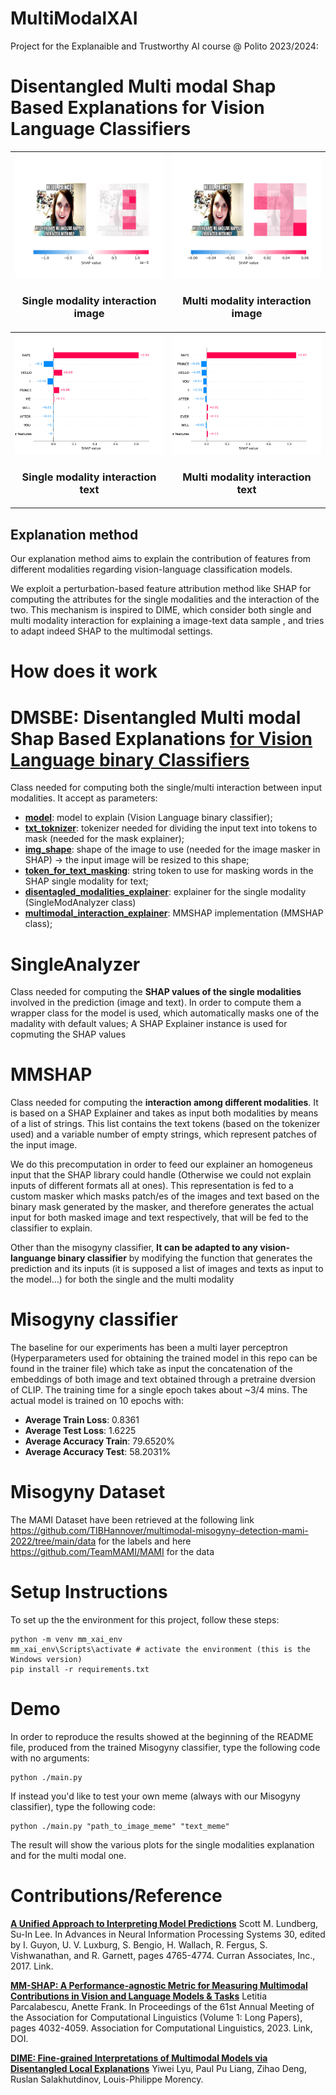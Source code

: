 # MultiModalXAI
Project for the Explanaible and Trustworthy AI course @ Polito 2023/2024:

# Disentangled Multi modal Shap Based Explanations for Vision Language Classifiers


| ![Alt text](./images/single_mode_img.png) <br> <h3 style="text-align:center;">Single modality interaction image</h3> | ![Alt text](./images/multi_mode_img.png) <br> <h3 style="text-align:center;">Multi modality interaction image</h3> |
|-------------------------------------------|-------------------------------------------|
| ![Alt text](./images/single_mode_txt.png) <br> <h3 style="text-align:center;">Single modality interaction text</h3> | ![Alt text](./images/multi_mode_txt.png) <br> <h3 style="text-align:center;">Multi modality interaction text</h3> |

## Explanation method

Our explanation method aims to explain the contribution of features from different modalities regarding vision-language classification models.<br>

We exploit a perturbation-based feature attribution method like SHAP for computing the attributes for the single modalities and the interaction of the two. This mechanism is inspired to DIME, which consider both single and multi modality interaction for explaining a image-text data sample , and tries to adapt indeed SHAP to the multimodal settings.<br>

# How does it work

# DMSBE: Disentangled Multi modal Shap Based Explanations <u>for Vision Language binary Classifiers</u>
Class needed for computing both the single/multi interaction  between input modalities. It accept as parameters:
- <u>**model**</u>: model to explain (Vision Language binary classifier);
- <u>**txt_toknizer**</u>: tokenizer needed for dividing the input text into tokens to mask (needed for the mask explainer);
- <u>**img_shape**</u>: shape of the image to use (needed for the image masker in SHAP) -> the input image will be resized to this shape;
- <u>**token_for_text_masking**</u>: string token to use for masking words in the SHAP single modality for text;
- <u>**disentagled_modalities_explainer**</u>: explainer for the single modality (SingleModAnalyzer class)
- <u>**multimodal_interaction_explainer**</u>: MMSHAP implementation (MMSHAP class);

# SingleAnalyzer
Class needed for computing the **SHAP values of the single modalities** involved in the prediction (image and text). 
In order to compute them a wrapper class for the model is used, which automatically masks one of the madality with default values;
A SHAP Explainer instance is used for copmuting the SHAP values


# MMSHAP
Class needed for computing the **interaction among different modalities**. It is based on a SHAP Explainer and takes as input both modalities by means of a list of strings. This list contains the text tokens (based on the tokenizer used) and a variable number of empty strings, which represent patches of the input image. 

We do this precomputation in order to feed our explainer an homogeneus input that the SHAP library could handle (Otherwise we could not explain inputs of different formats all at ones). 
This representation is fed to a custom masker which masks patch/es of the images and text based on the binary mask generated by the masker, and therefore generates the actual input for both masked image and text respectively, that will be fed to the classifier to explain.

Other than the misogyny classifier, **It can be adapted to any vision-languange binary classifier** by modifying the function that generates the prediction and its inputs (it is supposed a list of images and texts as input to the model...) for both the single and the multi modality

# Misogyny classifier
The baseline for our experiments has been a multi layer perceptron (Hyperparameters used for obtaining the trained model in this repo can be found in the trainer file) which take as input the concatenation of the embeddings of both image and text obtained through a pretraine dversion of CLIP. The training time for a single epoch takes about ~3/4 mins.
The actual model is trained on 10 epochs with:
- **Average Train Loss**:  0.8361
- **Average Test Loss**:  1.6225 
- **Average Accuracy Train**:  79.6520%
- **Average Accuracy Test**:  58.2031%

# Misogyny Dataset
The MAMI Dataset have been retrieved  at the following link https://github.com/TIBHannover/multimodal-misogyny-detection-mami-2022/tree/main/data for the labels and here https://github.com/TeamMAMI/MAMI for the data 

# Setup Instructions
To set up the the environment for this project, follow these steps:

```
python -m venv mm_xai_env
mm_xai_env\Scripts\activate # activate the environment (this is the Windows version)
pip install -r requirements.txt
```

# Demo 
In order to reproduce the results showed at the beginning of the README file, produced from the trained Misogyny classifier, type the following code with no arguments:

```
python ./main.py
```

If instead you'd like to test your own meme (always with our Misogyny classifier), type the following code:

```
python ./main.py "path_to_image_meme" "text_meme"
```

The result will show the various plots for the single modalities explanation and for the multi modal one.

# Contributions/Reference
<u>**A Unified Approach to Interpreting Model Predictions**</u>
Scott M. Lundberg, Su-In Lee. In Advances in Neural Information Processing Systems 30, edited by I. Guyon, U. V. Luxburg, S. Bengio, H. Wallach, R. Fergus, S. Vishwanathan, and R. Garnett, pages 4765-4774. Curran Associates, Inc., 2017. Link.

<u>**MM-SHAP: A Performance-agnostic Metric for Measuring Multimodal Contributions in Vision and Language Models & Tasks**</u>
Letitia Parcalabescu, Anette Frank. In Proceedings of the 61st Annual Meeting of the Association for Computational Linguistics (Volume 1: Long Papers), pages 4032-4059. Association for Computational Linguistics, 2023. Link, DOI.

<u>**DIME: Fine-grained Interpretations of Multimodal Models via Disentangled Local Explanations**</u>
Yiwei Lyu, Paul Pu Liang, Zihao Deng, Ruslan Salakhutdinov, Louis-Philippe Morency.